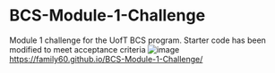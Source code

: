 # BCS-Module-1-Challenge
Module 1 challenge for the UofT BCS program. Starter code has been modified to meet acceptance criteria
![image](https://user-images.githubusercontent.com/80120484/187553610-33da4801-418b-472d-b1ff-b07d353e388d.png)
https://family60.github.io/BCS-Module-1-Challenge/
